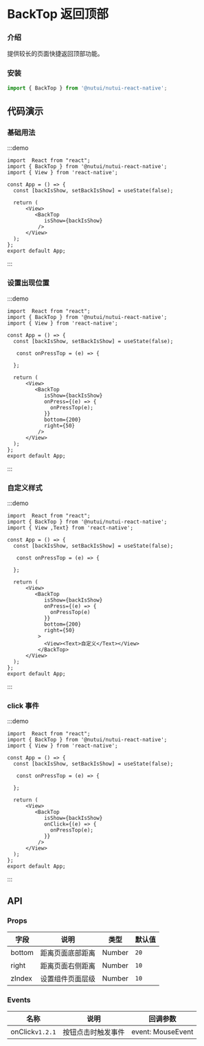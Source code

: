 # BackTop 返回顶部

### 介绍

提供较长的页面快捷返回顶部功能。

### 安装

```javascript
import { BackTop } from '@nutui/nutui-react-native';
```

## 代码演示

### 基础用法

:::demo

```tsx
import  React from "react";
import { BackTop } from '@nutui/nutui-react-native';
import { View } from 'react-native';

const App = () => {
  const [backIsShow, setBackIsShow] = useState(false);

  return (
      <View>
         <BackTop
            isShow={backIsShow}
          />
      </View>
  );
};
export default App;
```
:::

### 设置出现位置

:::demo

```tsx
import  React from "react";
import { BackTop } from '@nutui/nutui-react-native';
import { View } from 'react-native';

const App = () => {
  const [backIsShow, setBackIsShow] = useState(false);

   const onPressTop = (e) => {
    
  };

  return (
      <View>
         <BackTop
            isShow={backIsShow}
            onPress={(e) => {
              onPressTop(e);
            }}
            bottom={200}
            right={50}
          />
      </View>
  );
};
export default App;
```
:::
### 自定义样式

:::demo

```tsx
import  React from "react";
import { BackTop } from '@nutui/nutui-react-native';
import { View ,Text} from 'react-native';

const App = () => {
  const [backIsShow, setBackIsShow] = useState(false);

   const onPressTop = (e) => {
    
  };

  return (
      <View>
         <BackTop
            isShow={backIsShow}
            onPress={(e) => {
              onPressTop(e)
            }}
            bottom={200}
            right={50}
          >
            <View><Text>自定义</Text></View>
          </BackTop>
      </View>
  );
};
export default App;
```
:::

### click 事件
:::demo

```tsx
import  React from "react";
import { BackTop } from '@nutui/nutui-react-native';
import { View } from 'react-native';

const App = () => {
  const [backIsShow, setBackIsShow] = useState(false);

   const onPressTop = (e) => {
    
  };

  return (
      <View>
         <BackTop
            isShow={backIsShow}
            onClick={(e) => {
              onPressTop(e);
            }}
          />
      </View>
  );
};
export default App;
```
:::

## API

### Props

| 字段        | 说明                            | 类型    | 默认值 |
| ----------- | ------------------------------- | ------- | ------ |
| bottom      | 距离页面底部距离                | Number  | `20`   |
| right       | 距离页面右侧距离                | Number  | `10`   |
| zIndex      | 设置组件页面层级                | Number  | `10`   |

### Events

| 名称                       | 说明               | 回调参数          |
|--------------------------| ------------------ | ----------------- |
| onClick`v1.2.1`          | 按钮点击时触发事件 | event: MouseEvent |
